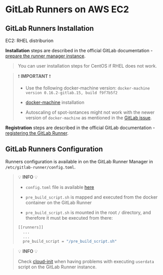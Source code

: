# GitLab Runners on AWS EC2

## GitLab Runners Installation

EC2: RHEL distriburion

**Installation** steps are described in the official GitLab documentation - [prepare the runner manager instance](https://docs.gitlab.com/runner/configuration/runner_autoscale_aws/#prepare-the-runner-manager-instance).

> You can user installation steps for CentOS if RHEL does not work.

> ❗ **IMPORTANT** ❗
>
> - Use the following docker-machine version: `docker-machine version 0.16.2-gitlab.15, build f9f7b5f2`
>
> - [docker-machine](https://gitlab.com/gitlab-org/ci-cd/docker-machine/-/blob/main/docs/install-machine.md) installation
>
> - Autoscaling of spot-isntances might not work with the newer version of `docker-machine` as mentioned in the [GitLab issue](https://gitlab.com/gitlab-org/gitlab-runner/-/issues/29213).

**Registration** steps are described in the official GitLab documentation - [registering the GitLab Runner](https://docs.gitlab.com/runner/configuration/runner_autoscale_aws/#registering-the-gitlab-runner).


## GitLab Runners Configuration

Runners configuration is available in on the GitLab Runner Manager in `/etc/gitlab-runner/config.toml`.

> 💡 **INFO** 💡
>
> - `config.toml` file is available [here](../config.toml)
>
> - `pre_build_script.sh` is mapped and executed from the docker container on the GitLab Runner
>
> - `pre_build_script.sh` is mounted in the root `/` directory, and therefore it must be executed from there:
>
>```bash
>[[runners]]
>   ...
>   ...
>   pre_build_script = "/pre_build_script.sh"
>```

> 💡 **INFO** 💡
>
> Check [cloud-init](/aws/Amazon-EC2/cloud-init.md) when having problems with executing `userdata` script on the GitLab Runner instance.